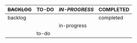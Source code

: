  |~~BACKLOG~~  |**TO-DO** |*IN-PROGRESS*        |COMPLETED       |
|---------|---------|-------------------|----------------|
|backlog  |         |                   |completed       |
|         |         |in-progress        |                |
|         |to-do    |                   |                ||
